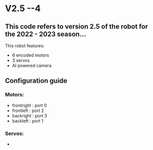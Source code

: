 # V2.5 --4
## This code refers to version 2.5 of the robot for the 2022 - 2023 season...

This robot features:
 - 6 encoded motors
 - 3 servos
 - AI powered camera

## Configuration guide
### Motors:
 - frontright : port 0
 - frontleft : port 2
 - backright : port 3
 - backleft : port 1

### Servos:
 - 